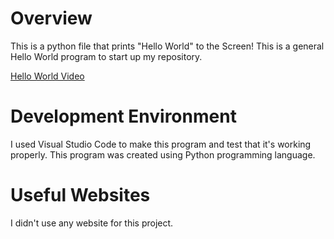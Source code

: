 # Overview
This is a python file that prints "Hello World" to the Screen!
This is a general Hello World program to start up my repository.



[Hello World Video](https://www.loom.com/share/2918eccc511146bab8eafa9a3365899b?sid=8f4c0d78-c1b6-4c97-99d3-3ede10c7a51e)

# Development Environment

I used Visual Studio Code to make this program and test that it's working properly.
This program was created using Python programming language.

# Useful Websites
I didn't use any website for this project.
